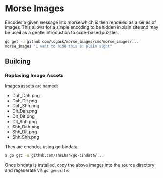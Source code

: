 # Morse Images

Encodes a given message into morse which is then rendered as a series of
images. This allows for a simple encoding to be hidden in plain site and may be
used as a gentle introduction to code-based puzzles.

```sh
go get -u github.com/logank/morse_images/cmd/morse_images/...
morse_images "I want to hide this in plain sight"
```

## Building

### Replacing Image Assets

Images assets are named:

* Dah_Dah.png
* Dah_Dit.png
* Dah_Shh.png
* Dit_Dah.png
* Dit_Dit.png
* Dit_Shh.png
* Shh_Dah.png
* Shh_Dit.png
* Shh_Shh.png

They are encoded using go-bindata:

```sh
$ go get -u github.com/shuLhan/go-bindata/...
```

Once bindata is installed, copy the above images into the source directory and
regenerate via `go generate`.
